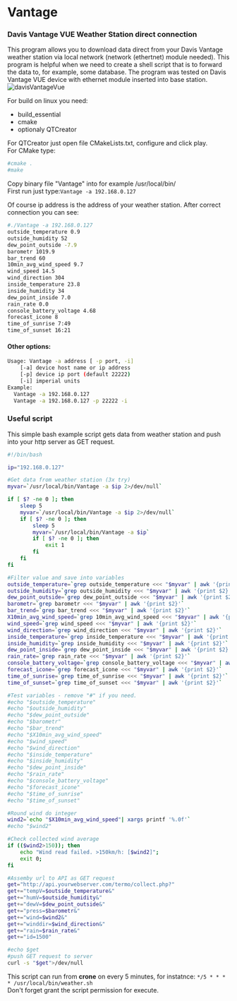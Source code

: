 # Vantage

### Davis Vantage VUE Weather Station direct connection

This program allows you to download data direct from your Davis Vantage weather station via local network (network (ethertnet) module needed).  This program is helpful when we need to create a shell script that is to forward the data to, for example, some database.
The program was tested on Davis Vantage VUE device with ethernet module inserted into base station.<br>
![davisVantageVue](https://github.com/DawKaw/Vantage/assets/97156574/6145236c-7a65-4ddd-879f-7e1cf6f86bb0)

For build on linux you need:
- build_essential
- cmake
- optionaly QTCreator
  
For QTCreator just open file CMakeLists.txt, configure and click play.<br>
For CMake type:
```bash
#cmake .
#make
````  
Copy binary file "Vantage" into for example /usr/local/bin/<br>
First run just type:````Vantage -a 192.168.0.127````
    
Of course ip address is the address of your weather station.
  After correct connection you can see: 
 ```bash
#./Vantage -a 192.168.0.127
outside_temperature 0.9
outside_humidity 52
dew_point_outside -7.9
barometr 1019.9
bar_trend 60
10min_avg_wind_speed 9.7
wind_speed 14.5
wind_direction 304
inside_temperature 23.8
inside_humidity 34
dew_point_inside 7.0
rain_rate 0.0
console_battery_voltage 4.68
forecast_icone 8
time_of_sunrise 7:49
time_of_sunset 16:21
````

#### Other options:
```bash
Usage: Vantage -a address [ -p port, -i]
    [-a] device host name or ip address
    [-p] device ip port (default 22222)
    [-i] imperial units
Example:
  Vantage -a 192.168.0.127
  Vantage -a 192.168.0.127 -p 22222 -i
 ```` 
 
### Useful script
This simple bash example script gets data from weather station and push into your http server as GET request.
```bash
#!/bin/bash

ip="192.168.0.127"

#Get data from weather station (3x try)
myvar=`/usr/local/bin/Vantage -a $ip 2>/dev/null`

if [ $? -ne 0 ]; then
    sleep 5
    myvar=`/usr/local/bin/Vantage -a $ip 2>/dev/null`
    if [ $? -ne 0 ]; then
        sleep 5
        myvar=`/usr/local/bin/Vantage -a $ip`
        if [ $? -ne 0 ]; then
            exit 1
        fi
    fi
fi

#Filter value and save into variables
outside_temperature=`grep outside_temperature <<< "$myvar" | awk '{print $2}'`
outside_humidity=`grep outside_humidity <<< "$myvar" | awk '{print $2}'`
dew_point_outside=`grep dew_point_outside <<< "$myvar" | awk '{print $2}'`
barometr=`grep barometr <<< "$myvar" | awk '{print $2}'`
bar_trend=`grep bar_trend <<< "$myvar" | awk '{print $2}'`
X10min_avg_wind_speed=`grep 10min_avg_wind_speed <<< "$myvar" | awk '{print $2}'`
wind_speed=`grep wind_speed <<< "$myvar" | awk '{print $2}'`
wind_direction=`grep wind_direction <<< "$myvar" | awk '{print $2}'`
inside_temperature=`grep inside_temperature <<< "$myvar" | awk '{print $2}'`
inside_humidity=`grep inside_humidity <<< "$myvar" | awk '{print $2}'`
dew_point_inside=`grep dew_point_inside <<< "$myvar" | awk '{print $2}'`
rain_rate=`grep rain_rate <<< "$myvar" | awk '{print $2}'`
console_battery_voltage=`grep console_battery_voltage <<< "$myvar" | awk '{print $2}'`
forecast_icone=`grep forecast_icone <<< "$myvar" | awk '{print $2}'`
time_of_sunrise=`grep time_of_sunrise <<< "$myvar" | awk '{print $2}'`
time_of_sunset=`grep time_of_sunset <<< "$myvar" | awk '{print $2}'`

#Test variables - remove "#" if you need.
#echo "$outside_temperature"
#echo "$outside_humidity"
#echo "$dew_point_outside"
#echo "$barometr"
#echo "$bar_trend"
#echo "$X10min_avg_wind_speed"
#echo "$wind_speed"
#echo "$wind_direction"
#echo "$inside_temperature"
#echo "$inside_humidity"
#echo "$dew_point_inside"
#echo "$rain_rate"
#echo "$console_battery_voltage"
#echo "$forecast_icone"
#echo "$time_of_sunrise"
#echo "$time_of_sunset"

#Round wind do integer
wind2=`echo "$X10min_avg_wind_speed"| xargs printf '%.0f'`
#echo "$wind2"

#Check collected wind average
if (($wind2>150)); then
    echo "Wind read failed. >150km/h: [$wind2]";
    exit 0;
fi

#Assemby url to API as GET request
get="http://api.yourwebserver.com/termo/collect.php?"
get+="tempV=$outside_temperature&"
get+="humV=$outside_humidity&"
get+="dewV=$dew_point_outside&"
get+="press=$barometr&"
get+="wind=$wind2&"
get+="winddir=$wind_direction&"
get+="rain=$rain_rate&"
get+="id=1500"

#echo $get
#push GET request to server
curl -s "$get">/dev/null

````

This script can run from **crone** on every 5 minutes, for instatnce: ````*/5 * * * * /usr/local/bin/weather.sh````
<br>Don't forget grant the script permission for execute.
